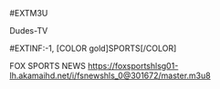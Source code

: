 #EXTM3U

Dudes-TV

#EXTINF:-1, [COLOR gold]SPORTS[/COLOR]

FOX SPORTS NEWS https://foxsportshlsg01-lh.akamaihd.net/i/fsnewshls_0@301672/master.m3u8
